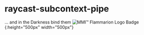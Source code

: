 # raycast-subcontext-pipe
... and in the Darkness bind them
![MMI™ Flammarion Logo Badge](/Markdown-Lessons-Project/assets/img/svg/MMI-Medmj-Org-Got-Tree-Flammarion-Person-Through-Celestial-Sphere-circle-543-x-543.svg){:height="500px" width="500px"}
